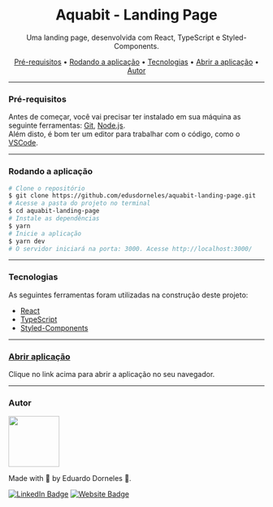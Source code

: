 <h1 align="center">Aquabit - Landing Page</h1>

<p align="center">Uma landing page, desenvolvida com React, TypeScript e Styled-Components.<p>

<p align="center">
    <a href="#pre-requisitos">Pré-requisitos</a> •
    <a href="#rodando-a-aplicacao">Rodando a aplicação</a> •
    <a href="#tecnologias">Tecnologias</a> •
    <a href="#abrir-a-aplicacao">Abrir a aplicação</a> •
    <a href="#autor">Autor</a>
<p>

---

<h3 id="pre-requisitos">Pré-requisitos</h3>
Antes de começar, você vai precisar ter instalado em sua máquina as seguinte ferramentas: <a href="https://git-scm.com" target="_blank">Git</a>, <a href="https://nodejs.org/en/" target="_blank">Node.js</a>. <br>
Além disto, é bom ter um editor para trabalhar com o código, como o <a href="https://code.visualstudio.com/" target="_blank">VSCode</a>.

---

<h3 id="rodando-a-aplicacao">Rodando a aplicação</h3>

```bash
# Clone o repositório
$ git clone https://github.com/edusdorneles/aquabit-landing-page.git
# Acesse a pasta do projeto no terminal
$ cd aquabit-landing-page
# Instale as dependências
$ yarn
# Inicie a aplicação
$ yarn dev
# O servidor iniciará na porta: 3000. Acesse http://localhost:3000/
```

---

<h3 id="tecnologias">Tecnologias</h3>
As seguintes ferramentas foram utilizadas na construção deste projeto:

- [React](https://react.dev/)
- [TypeScript](https://www.typescriptlang.org/)
- [Styled-Components](https://styled-components.com/)

---

<h3 id="abrir-a-aplicacao"><a target="_blank" href="https://aquabit-landing-page.vercel.app/">Abrir aplicação</a></h3>
<p>Clique no link acima para abrir a aplicação no seu navegador.</p>

---

<h3 id="autor">Autor</h3>
<img src="https://avatars.githubusercontent.com/edusdorneles" height="100" />

Made with 💙 by Eduardo Dorneles 👋.

[![LinkedIn Badge](https://img.shields.io/badge/LinkedIn-0077B5?style=for-the-badge&logo=linkedin&logoColor=white)](https://www.linkedin.com/in/edusdorneles/) [![Website Badge](https://img.shields.io/badge/website-14141C?style=for-the-badge&logo=About.me&logoColor=white)](https://edusdorneles.com.br/)
